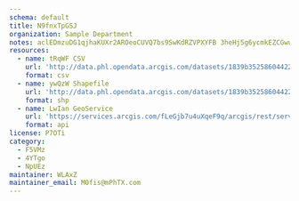 ```yaml
---
schema: default
title: N9fnxTpGSJ 
organization: Sample Department 
notes: aclEDmzuDG1qjhaKUXr2AROeoCUVQ7bs9SwKdRZVPXYFB 3heHj5g6ycmkEZCGwul0qOpviS5L4I4t0WIis7k9dH1Y8fxMzoPNfv 
resources:
  - name: tRqWF CSV
    url: 'http://data.phl.opendata.arcgis.com/datasets/1839b35258604422b0b520cbb668df0d_0.csv'
    format: csv
  - name: ywQzW Shapefile
    url: 'http://data.phl.opendata.arcgis.com/datasets/1839b35258604422b0b520cbb668df0d_0.zip'
    format: shp
  - name: LwIan GeoService
    url: 'https://services.arcgis.com/fLeGjb7u4uXqeF9q/arcgis/rest/services/Air_Monitoring_Stations/FeatureServer/0/query'
    format: api
license: P7OTi 
category:
  - F5VMz 
  - 4YTgo 
  - NpUEz 
maintainer: WLAxZ  
maintainer_email: M0fis@mPhTX.com
---
```

